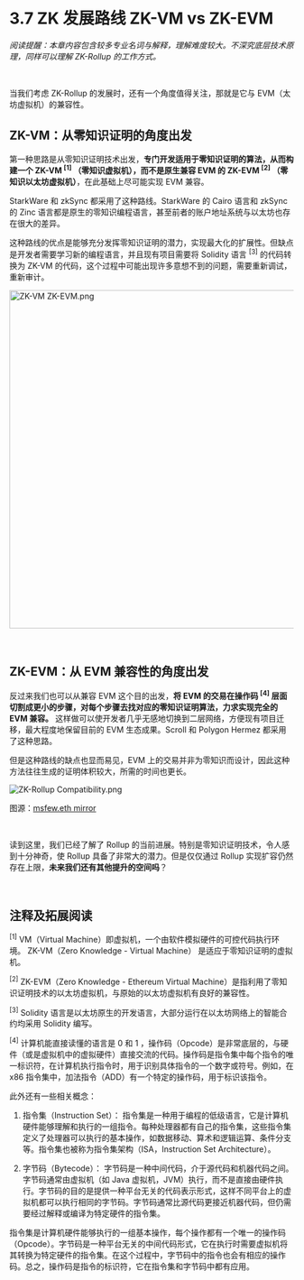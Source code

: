 # 3.7 ZK 发展路线 ZK-VM vs ZK-EVM

_阅读提醒：本章内容包含较多专业名词与解释，理解难度较大。不深究底层技术原理，同样可以理解 ZK-Rollup 的工作方式。_

&nbsp; 

当我们考虑 ZK-Rollup 的发展时，还有一个角度值得关注，那就是它与 EVM（太坊虚拟机）的兼容性。

## ZK-VM：从零知识证明的角度出发

第一种思路是从零知识证明技术出发，**专门开发适用于零知识证明的算法，从而构建一个 ZK-VM <sup>[1]</sup> （零知识虚拟机），而不是原生兼容 EVM 的 ZK-EVM <sup>[2]</sup> （零知识以太坊虚拟机）**，在此基础上尽可能实现 EVM 兼容。

StarkWare 和 zkSync 都采用了这种路线。StarkWare 的 Cairo 语言和 zkSync 的 Zinc 语言都是原生的零知识编程语言，甚至前者的账户地址系统与以太坊也存在很大的差异。

这种路线的优点是能够充分发挥零知识证明的潜力，实现最大化的扩展性。但缺点是开发者需要学习新的编程语言，并且现有项目需要将 Solidity 语言 <sup>[3]</sup> 的代码转换为 ZK-VM 的代码，这个过程中可能出现许多意想不到的问题，需要重新调试，重新审计。

<img src="/assets/3.7.1.png" width="600px" alt="ZK-VM ZK-EVM.png" />

&nbsp; 
## ZK-EVM：从 EVM 兼容性的角度出发

反过来我们也可以从兼容 EVM 这个目的出发，**将 EVM 的交易在操作码 <sup>[4]</sup> 层面切割成更小的步骤，对每个步骤去找对应的零知识证明算法，力求实现完全的 EVM 兼容。** 这样做可以使开发者几乎无感地切换到二层网络，方便现有项目迁移，最大程度地保留目前的 EVM 生态成果。Scroll 和 Polygon Hermez 都采用了这种思路。

但是这种路线的缺点也显而易见，EVM 上的交易并非为零知识而设计，因此这种方法往往生成的证明体积较大，所需的时间也更长。

<img src="/assets/3.7.2.png" alt="ZK-Rollup Compatibility.png" />

图源：[msfew.eth mirror](https://mirror.xyz/msfew.eth/Yl64OK3lLG48eJpVB3GxqFEhmWOm6yMlAo9sc1VrQP4)

&nbsp; 


读到这里，我们已经了解了 Rollup 的当前进展。特别是零知识证明技术，令人感到十分神奇，使 Rollup 具备了非常大的潜力。但是仅仅通过 Rollup 实现扩容仍然存在上限，**未来我们还有其他提升的空间吗**？

&nbsp; 

## 注释及拓展阅读

<sup>[1]</sup> VM（Virtual Machine）即虚拟机，一个由软件模拟硬件的可控代码执行环境。 ZK-VM（Zero Knowledge - Virtual Machine） 是适应于零知识证明的虚拟机。

<sup>[2]</sup> ZK-EVM（Zero Knowledge - Ethereum Virtual Machine）是指利用了零知识证明技术的以太坊虚拟机，与原始的以太坊虚拟机有良好的兼容性。

<sup>[3]</sup> Solidity 语言是以太坊原生的开发语言，大部分运行在以太坊网络上的智能合约均采用 Solidity 编写。

<sup>[4]</sup> 计算机能直接读懂的语言是 0 和 1 ，操作码（Opcode）是非常底层的，与硬件（或是虚拟机中的虚拟硬件）直接交流的代码。操作码是指令集中每个指令的唯一标识符，在计算机执行指令时，用于识别具体指令的一个数字或符号。例如，在 x86 指令集中，加法指令（ADD）有一个特定的操作码，用于标识该指令。

此外还有一些相关概念：

1. 指令集（Instruction Set）：
   指令集是一种用于编程的低级语言，它是计算机硬件能够理解和执行的一组指令。每种处理器都有自己的指令集，这些指令集定义了处理器可以执行的基本操作，如数据移动、算术和逻辑运算、条件分支等。指令集也被称为指令集架构（ISA，Instruction Set Architecture）。

2. 字节码（Bytecode）：
   字节码是一种中间代码，介于源代码和机器代码之间。字节码通常由虚拟机（如 Java 虚拟机，JVM）执行，而不是直接由硬件执行。字节码的目的是提供一种平台无关的代码表示形式，这样不同平台上的虚拟机都可以执行相同的字节码。字节码通常比源代码更接近机器代码，但仍需要经过解释或编译为特定硬件的指令集。

指令集是计算机硬件能够执行的一组基本操作，每个操作都有一个唯一的操作码（Opcode）。字节码是一种平台无关的中间代码形式，它在执行时需要虚拟机将其转换为特定硬件的指令集。在这个过程中，字节码中的指令也会有相应的操作码。总之，操作码是指令的标识符，它在指令集和字节码中都有应用。
